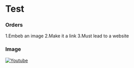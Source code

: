 
# Test

### Orders 

1.Embeb an image
2.Make it a link
3.Must lead to a website

### Image

[![Youtube]([https://imgs.search.brave.com/zL0kP-7zjswz7OXQGH6A50QtvuDVVGPsFLtLvT7Ey2Q/rs:fit:860:0:0:0/g:ce/aHR0cHM6Ly91cGxv/YWQud2lraW1lZGlh/Lm9yZy93aWtpcGVk/aWEvY29tbW9ucy8z/LzNiL0dhdG9fZW5l/cnZhZG9fcG9sYV9w/cmVzZW5jaWFfZHVu/X2Nhbi5qcGc])](https://www.youtube.com/)

